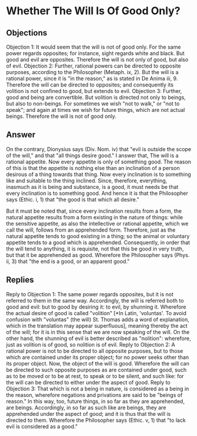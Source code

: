 # Whether The Will Is Of Good Only?
## Objections
Objection 1: It would seem that the will is not of good only. For the same power regards opposites; for instance, sight regards white and black. But good and evil are opposites. Therefore the will is not only of good, but also of evil.
Objection 2: Further, rational powers can be directed to opposite purposes, according to the Philosopher (Metaph. ix, 2). But the will is a rational power, since it is "in the reason," as is stated in De Anima iii, 9. Therefore the will can be directed to opposites; and consequently its volition is not confined to good, but extends to evil.
Objection 3: Further, good and being are convertible. But volition is directed not only to beings, but also to non-beings. For sometimes we wish "not to walk," or "not to speak"; and again at times we wish for future things, which are not actual beings. Therefore the will is not of good only.
## Answer
On the contrary, Dionysius says (Div. Nom. iv) that "evil is outside the scope of the will," and that "all things desire good."
I answer that, The will is a rational appetite. Now every appetite is only of something good. The reason of this is that the appetite is nothing else than an inclination of a person desirous of a thing towards that thing. Now every inclination is to something like and suitable to the thing inclined. Since, therefore, everything, inasmuch as it is being and substance, is a good, it must needs be that every inclination is to something good. And hence it is that the Philosopher says (Ethic. i, 1) that "the good is that which all desire."

But it must be noted that, since every inclination results from a form, the natural appetite results from a form existing in the nature of things: while the sensitive appetite, as also the intellective or rational appetite, which we call the will, follows from an apprehended form. Therefore, just as the natural appetite tends to good existing in a thing; so the animal or voluntary appetite tends to a good which is apprehended. Consequently, in order that the will tend to anything, it is requisite, not that this be good in very truth, but that it be apprehended as good. Wherefore the Philosopher says (Phys. ii, 3) that "the end is a good, or an apparent good."
## Replies
Reply to Objection 1: The same power regards opposites, but it is not referred to them in the same way. Accordingly, the will is referred both to good and evil: but to good by desiring it: to evil, by shunning it. Wherefore the actual desire of good is called "volition" [*In Latin, 'voluntas'. To avoid confusion with "voluntas" (the will) St. Thomas adds a word of explanation, which in the translation may appear superfluous], meaning thereby the act of the will; for it is in this sense that we are now speaking of the will. On the other hand, the shunning of evil is better described as "nolition": wherefore, just as volition is of good, so nolition is of evil.
Reply to Objection 2: A rational power is not to be directed to all opposite purposes, but to those which are contained under its proper object; for no power seeks other than its proper object. Now, the object of the will is good. Wherefore the will can be directed to such opposite purposes as are contained under good, such as to be moved or to be at rest, to speak or to be silent, and such like: for the will can be directed to either under the aspect of good.
Reply to Objection 3: That which is not a being in nature, is considered as a being in the reason, wherefore negations and privations are said to be "beings of reason." In this way, too, future things, in so far as they are apprehended, are beings. Accordingly, in so far as such like are beings, they are apprehended under the aspect of good; and it is thus that the will is directed to them. Wherefore the Philosopher says (Ethic. v, 1) that "to lack evil is considered as a good."